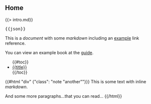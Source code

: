 ## Home

{{> intro.md}}

<pre>
{{json}}
</pre>

This is a *document* with some _markdown_ including an [example][] link reference.

You can view an example book at the [guide](/guide/).

<ul>
{{#toc}}
<li><a href="{{href}}">{{title}}</a></li>
{{/toc}}
</ul>

{{#html "div" {"class": "note \"another\""}}}
This is some text with inline _markdown_.

And some more paragraphs...that you can read...
{{/html}}

[example]: https://example.org 
